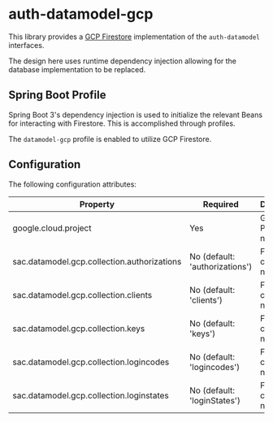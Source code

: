 # auth-datamodel-gcp

This library provides a [GCP Firestore](https://cloud.google.com/firestore) implementation of the `auth-datamodel` interfaces.

The design here uses runtime dependency injection allowing for the database implementation to be replaced.

## Spring Boot Profile

Spring Boot 3's dependency injection is used to initialize the relevant Beans for interacting with Firestore. This is accomplished through profiles.

The `datamodel-gcp` profile is enabled to utilize GCP Firestore.

## Configuration

The following configuration attributes:

| Property                                    | Required                       | Description               |
| ------------------------------------------- | ------------------------------ | ------------------------- |
| google.cloud.project                        | Yes                            | GCP Project name          |
| sac.datamodel.gcp.collection.authorizations | No (default: 'authorizations') | Firestore collection name |
| sac.datamodel.gcp.collection.clients        | No (default: 'clients')        | Firestore collection name |
| sac.datamodel.gcp.collection.keys           | No (default: 'keys')           | Firestore collection name |
| sac.datamodel.gcp.collection.logincodes     | No (default: 'logincodes')     | Firestore collection name |
| sac.datamodel.gcp.collection.loginstates    | No (default: 'loginStates')    | Firestore collection name |
